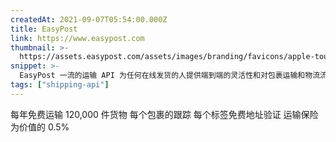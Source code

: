 ```yaml
---
createdAt: 2021-09-07T05:54:00.000Z
title: EasyPost
link: https://www.easypost.com
thumbnail: >-
  https://assets.easypost.com/assets/images/branding/favicons/apple-touch-icon.b25f9e84b7a9c299e5b958fd84c13f41.png
snippet: >-
  EasyPost 一流的运输 API 为任何在线发货的人提供端到端的灵活性和对包裹运输和物流流程的更多控制。
tags: ["shipping-api"]
---
```

每年免费运输 120,000 件货物
每个包裹的跟踪
每个标签免费地址验证
运输保险为价值的 0.5%